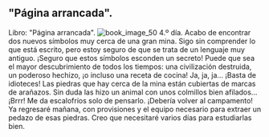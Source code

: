 ## "Página arrancada".
Libro: "Página arrancada".
![book_image_50](https://media.discordapp.net/attachments/1105643336989159555/1105648152037560430/50.jpg)
4.º día.
Acabo de encontrar dos nuevos símbolos muy cerca de una gran mina. Sigo sin comprender lo que está escrito, pero estoy seguro de que se trata de un lenguaje muy antiguo. ¡Seguro que estos símbolos esconden un secreto! Puede que sea el mayor descubrimiento de todos los tiempos: una civilización destruida, un poderoso hechizo, ¡o incluso una receta de cocina! Ja, ja, ja...
¡Basta de idioteces!
Las piedras que hay cerca de la mina están cubiertas de marcas de arañazos. Sin duda las hizo un animal con unos colmillos bien afilados... ¡Brrr! Me da escalofríos solo de pensarlo.
¡Debería volver al campamento! Ya regresaré mañana, con provisiones y el equipo necesario para extraer un pedazo de esas piedras. Creo que necesitaré varios días para estudiarlas bien.
